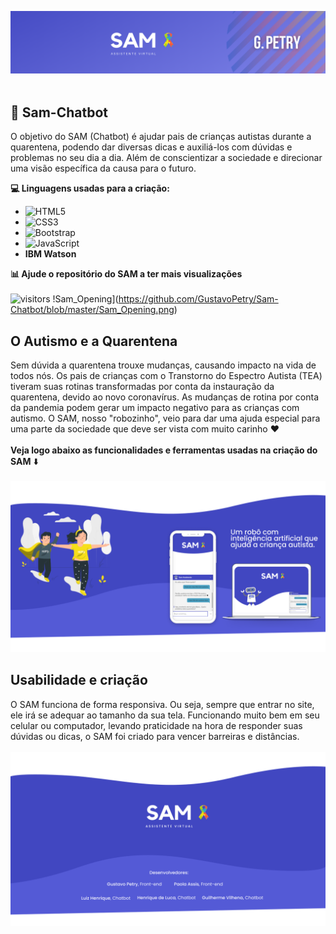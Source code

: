 ![Sam_Cover](https://github.com/GustavoPetry/Sam-Chatbot/blob/master/Sam_Cover.png)
<br />
<br />
## 🤖 Sam-Chatbot
O objetivo do SAM (Chatbot) é ajudar pais de crianças autistas durante a quarentena, podendo dar diversas dicas e auxiliá-los com dúvidas e problemas no seu dia a dia. Além de conscientizar a sociedade e direcionar uma visão específica da causa para o futuro.

**💻 Linguagens usadas para a criação:**

- ![HTML5](https://img.shields.io/badge/-HTML5-E34F26?style=flat-square&logo=html5&logoColor=white)<br />
- ![CSS3](https://img.shields.io/badge/-CSS3-1572B6?style=flat-square&logo=css3)<br />
- ![Bootstrap](https://img.shields.io/badge/-Bootstrap-563D7C?style=flat-square&logo=bootstrap)<br />
- ![JavaScript](https://img.shields.io/badge/-JavaScript-black?style=flat-square&logo=javascript)<br />
- **IBM Watson**<br />

**📊 Ajude o repositório do SAM a ter mais visualizações**<br /><br />
![visitors](https://visitor-badge.laobi.icu/badge?page_id=Sam-Chatbot)
!Sam_Opening](https://github.com/GustavoPetry/Sam-Chatbot/blob/master/Sam_Opening.png)
## O Autismo e a Quarentena
Sem dúvida a quarentena trouxe mudanças, causando impacto na vida de todos nós. Os pais de crianças com o Transtorno do Espectro Autista (TEA) tiveram suas rotinas transformadas por conta da
instauração da quarentena, devido ao novo coronavírus. As mudanças de rotina por conta da pandemia podem
gerar um impacto negativo para as crianças com autismo. O SAM, nosso "robozinho", veio para dar uma ajuda especial para uma parte da sociedade que deve ser vista com muito carinho ❤️<br /><br />**Veja logo abaixo as funcionalidades e ferramentas usadas na criação do SAM** ⬇️
<br />
<br />
![Sam_Desktop_Mobile](https://github.com/GustavoPetry/Sam-Chatbot/blob/master/Sam_Desktop_Mobile.png)
## Usabilidade e criação
O SAM funciona de forma responsiva. Ou seja, sempre que entrar no site, ele irá se adequar ao tamanho da sua tela. Funcionando muito bem em seu celular ou computador, levando praticidade na hora de responder suas dúvidas ou dicas, o SAM foi criado para vencer barreiras e distâncias.<br /><br />
![Sam_Ending](https://github.com/GustavoPetry/Sam-Chatbot/blob/master/Sam_Ending.png)
<br />
